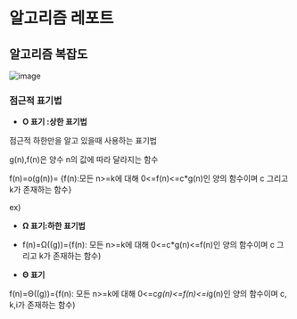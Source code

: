 # 알고리즘 레포트


## 알고리즘 복잡도
![image](https://user-images.githubusercontent.com/100903674/158020725-84b87c9a-edad-41e6-8a0e-03edbd0f9889.png)

### 점근적 표기법

* **O 표기 :상한 표기법**

점근적 하한만을 알고 있을때 사용하는 표기법

g(n),f(n)은 양수 n의 값에 따라 달라지는 함수

f(n)=o(g(n))= {f(n):모든 n>=k에 대해 0<=f(n)<=c*g(n)인 양의 함수이며 c 그리고 k가 존재하는 함수}


ex) 


* **Ω 표기:하한 표기법**

* f(n)=Ω((g))={f(n): 모든 n>=k에 대해 0<=c*g(n)<=f(n)인 양의 함수이며 c 그리고 k가 존재하는 함수)


* **Θ 표기**

f(n)=Θ((g))={f(n): 모든 n>=k에 대해 0<=c*g(n)<=f(n)<=i*g(n)인 양의 함수이며 c, k,i가 존재하는 함수)
